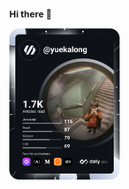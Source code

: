 ### Hi there 👋

<a href="https://app.daily.dev/yuekalong"><img src="https://github.com/yuekalong/yuekalong/blob/main/devcard.svg" width="200" alt="Yue Ka Long's Dev Card"/></a>

<!--
**yuekalong/yuekalong** is a ✨ _special_ ✨ repository because its `README.md` (this file) appears on your GitHub profile.

Here are some ideas to get you started:

- 🔭 I’m currently working on ...
- 🌱 I’m currently learning ...
- 👯 I’m looking to collaborate on ...
- 🤔 I’m looking for help with ...
- 💬 Ask me about ...
- 📫 How to reach me: ...
- 😄 Pronouns: ...
- ⚡ Fun fact: ...
-->

